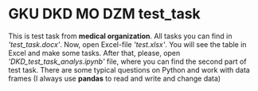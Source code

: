 # GKU DKD MO DZM test_task
This is test task from **medical organization**. All tasks you can find in *'test_task.docx'*. Now, open Excel-file *'test.xlsx'*. You will see the table in Excel and make some tasks. After that, please, open *'DKD_test_task_analys.ipynb'* file, where you can find the second part of test task. There are some typical questions on Python and work with data frames (I always use **pandas** to read and write and change data)
